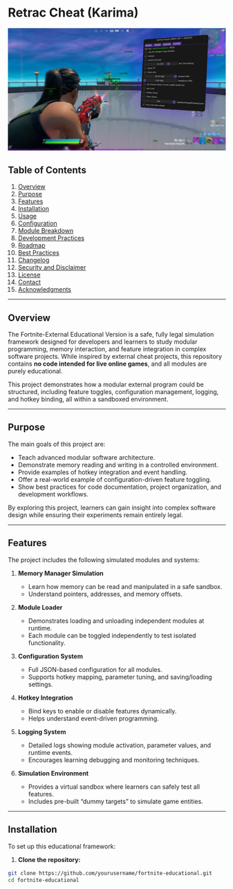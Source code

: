 # Retrac Cheat (Karima)

![Project Banner](maxresdefault.jpg)

## Table of Contents

1. [Overview](#overview)  
2. [Purpose](#purpose)  
3. [Features](#features)  
4. [Installation](#installation)  
5. [Usage](#usage)  
6. [Configuration](#configuration)  
7. [Module Breakdown](#module-breakdown)  
8. [Development Practices](#development-practices)  
9. [Roadmap](#roadmap)  
10. [Best Practices](#best-practices)  
11. [Changelog](#changelog)  
12. [Security and Disclaimer](#security-and-disclaimer)  
13. [License](#license)  
14. [Contact](#contact)  
15. [Acknowledgments](#acknowledgments)

---

## Overview

The Fortnite-External Educational Version is a safe, fully legal simulation framework designed for developers and learners to study modular programming, memory interaction, and feature integration in complex software projects. While inspired by external cheat projects, this repository contains **no code intended for live online games**, and all modules are purely educational.

This project demonstrates how a modular external program could be structured, including feature toggles, configuration management, logging, and hotkey binding, all within a sandboxed environment.

---

## Purpose

The main goals of this project are:

- Teach advanced modular software architecture.  
- Demonstrate memory reading and writing in a controlled environment.  
- Provide examples of hotkey integration and event handling.  
- Offer a real-world example of configuration-driven feature toggling.  
- Show best practices for code documentation, project organization, and development workflows.

By exploring this project, learners can gain insight into complex software design while ensuring their experiments remain entirely legal.

---

## Features

The project includes the following simulated modules and systems:

1. **Memory Manager Simulation**  
   - Learn how memory can be read and manipulated in a safe sandbox.  
   - Understand pointers, addresses, and memory offsets.  

2. **Module Loader**  
   - Demonstrates loading and unloading independent modules at runtime.  
   - Each module can be toggled independently to test isolated functionality.  

3. **Configuration System**  
   - Full JSON-based configuration for all modules.  
   - Supports hotkey mapping, parameter tuning, and saving/loading settings.  

4. **Hotkey Integration**  
   - Bind keys to enable or disable features dynamically.  
   - Helps understand event-driven programming.  

5. **Logging System**  
   - Detailed logs showing module activation, parameter values, and runtime events.  
   - Encourages learning debugging and monitoring techniques.

6. **Simulation Environment**  
   - Provides a virtual sandbox where learners can safely test all features.  
   - Includes pre-built “dummy targets” to simulate game entities.  

---

## Installation

To set up this educational framework:

1. **Clone the repository:**

```bash
git clone https://github.com/yourusername/fortnite-educational.git
cd fortnite-educational
